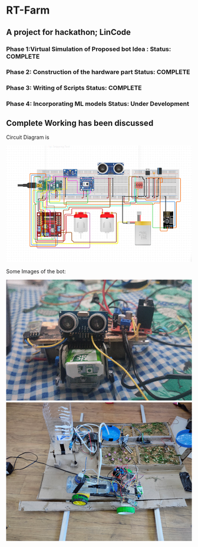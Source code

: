 # RT-Farm
## A project for hackathon; LinCode
###  Phase 1:Virtual Simulation of Proposed bot Idea :    Status: COMPLETE  <br>
###  Phase 2: Construction of the hardware part          Status: COMPLETE <br>
###  Phase 3: Writing of Scripts                         Status: COMPLETE <br>
###  Phase 4: Incorporating ML models                   Status: Under Development <br>
  
## Complete Working has been discussed


 Circuit Diagram is
 
 
![001](Images/001.PNG)

Some Images of the bot:

![002](Images/002.PNG)
![003](Images/003.PNG)
